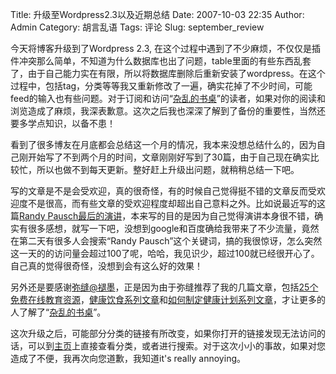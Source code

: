 Title: 升级至Wordpress2.3以及近期总结
Date: 2007-10-03 22:35
Author: Admin
Category: 胡言乱语
Tags: 评论
Slug: september_review

今天将博客升级到了Wordpress 2.3,
在这个过程中遇到了不少麻烦，不仅仅是插件冲突那么简单，不知道为什么数据库也出了问题，table里面的有些东西乱套了，由于自己能力实在有限，所以将数据库删除后重新安装了wordpress。在这个过程中，包括tag，分类等等我又重新修改了一遍，确实花掉了不少时间，可能feed的输入也有些问题。对于订阅和访问“[杂乱的书桌][]”的读者，如果对你的阅读和浏览造成了麻烦，我深表歉意。这次之后我也深深了解到了备份的重要性，当然还要多学点知识，以备不患！

看到了很多博友在月底都会总结这一个月的情况，我本来没想总结什么的，因为自己刚开始写了不到两个月的时间，文章刚刚好写到了30篇，由于自己现在确实比较忙，所以也做不到每天更新。整好赶上升级出问题，就稍稍总结一下吧。

写的文章是不是会受欢迎，真的很奇怪，有的时候自己觉得挺不错的文章反而受欢迎度不是很高，而有些文章的受欢迎程度却超出自己意料之外。比如说最近写的这篇[Randy
Pausch最后的演讲][]，本来写的目的是因为自己觉得演讲本身很不错，确实有很多感想，就写一下吧，没想到google和百度确给我带来了不少流量，竟然在第二天有很多人会搜索“Randy
Pausch”这个关键词，搞的我很惊讶，怎么突然这一天的的访问量会超过100了呢，哈哈，我见识少，超过100就已经很开心了。自己真的觉得很奇怪，没想到会有这么好的效果！

另外还是要感谢[弥缝@褪墨][]，正是因为由于弥缝推荐了我的几篇文章，包括[25个免费在线教育资源][]，[健康饮食系列文章][]和[如何制定健康计划系列文章][]，才让更多的人了解了“[杂乱的书桌][]”。

这次升级之后，可能部分分类的链接有所改变，如果你打开的链接发现无法访问的话，可以到[主页][杂乱的书桌]上直接查看分类，或者进行搜索。对于这次小小的事故，如果对您造成了不便，我再次向您道歉，我知道it's
really annoying。

  [杂乱的书桌]: http://www.quhuashuai.com
  [Randy Pausch最后的演讲]: http://www.quhuashuai.com/2007/09/randy_pausch_last_lecture/
  [弥缝@褪墨]: http://www.mifengtd.cn
  [25个免费在线教育资源]: http://www.quhuashuai.com/2007/09/25_free_online_eduction_resource
  [健康饮食系列文章]: http://www.quhuashuai.com/category/healthy_life/healthy_eating/
  [如何制定健康计划系列文章]: http://www.quhuashuai.com/category/healthy_life/health_plan/
